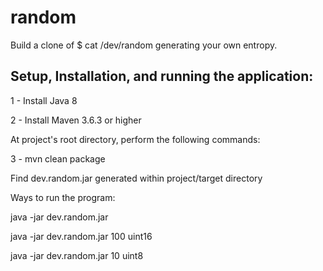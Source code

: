 # random

Build a clone of $ cat /dev/random generating your own entropy. 

## Setup, Installation, and running the application:

1 - Install Java 8

2 - Install Maven 3.6.3 or higher

At project's root directory, perform the following commands:
 
3 - mvn clean package 

Find dev.random.jar generated within project/target directory
 
Ways to run the program:
 
java -jar dev.random.jar
  
java -jar dev.random.jar 100 uint16
  
java -jar dev.random.jar 10 uint8

